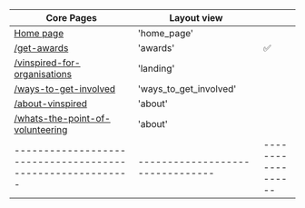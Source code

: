 | Core Pages                                               | Layout view                    |                  |
|----------------------------------------------------------|--------------------------------|------------------|
| [Home page](http://bit.ly/UJjEC2)                        | 'home_page'                    |                  |
| [/get-awards](http://bit.ly/1yw34nQ)                     | 'awards'                       |:white_check_mark:|
| [/vinspired-for-organisations](http://bit.ly/1xNC8AC)    | 'landing'                      |                  |
| [/ways-to-get-involved](http://bit.ly/2EK5RlQ)           | 'ways_to_get_involved'         |                  |
| [/about-vinspired](http://bit.ly/1md3ufK)                | 'about'                        |                  |
| [/whats-the-point-of-volunteering](http://bit.ly/2EJzrry)| 'about'                        |                  |
|----------------------------------------------------------|--------------------------------|------------------|
